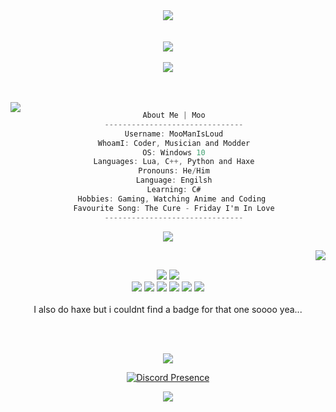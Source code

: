 <body>
<div align="center">
<img src="https://fontmeme.com/permalink/230427/5e71cf40a9baff6d049d1340fb08b848.png">
</div>
<br><br>
<div align="center">
<img src="https://i.pinimg.com/originals/b9/85/42/b98542fd46391a887e670a3bbfbf7bb1.gif">
<br><br>
<div align="center">
<img align="center" src="https://fontmeme.com/permalink/230427/e2c005de035b8cde304f33eee2070ab6.png">

<br><br>
<img align="left" src="https://static.wikia.nocookie.net/acchikocchi/images/8/88/Tsumiki32.png/revision/latest?cb=20150629202333">

```csharp
About Me | Moo
-------------------------------
Username: MooManIsLoud
WhoamI: Coder, Musician and Modder
OS: Windows 10
Languages: Lua, C++, Python and Haxe
Pronouns: He/Him
Language: Engilsh
Learning: C#
Hobbies: Gaming, Watching Anime and Coding 
Favourite Song: The Cure - Friday I'm In Love
-------------------------------
```
<img align="center" src="https://fontmeme.com/permalink/230427/f854ea4b6d8a7576be63eb60d9abd6e9.png">


<br>
<p>
  <div align="center">
<img src="https://i.ibb.co/GW6F5WV/fg1vnue50vtmu4cjkg329lmhi0-d7a2fcb18994c7f21b951b5aa4288210-1.png" align="right">
  </div>
</div>
<div>
  <br>
<p align="center"><img src="https://img.shields.io/badge/html5%20-%23E34F26.svg?&style=for-the-badge&logo=html5&logoColor=white"/> <img src="https://img.shields.io/badge/css3%20-%231572B6.svg?&style=for-the-badge&logo=css3&logoColor=white"/><br>
 <img src="https://img.shields.io/badge/node.js%20-%2343853D.svg?&style=for-the-badge&logo=node.js&logoColor=white"/> <img src="https://img.shields.io/badge/javascript%20-%23323330.svg?&style=for-the-badge&logo=javascript&logoColor=%23F7DF1E"/> <img src="https://img.shields.io/badge/git%20-%23F05033.svg?&style=for-the-badge&logo=git&logoColor=white"/> <img src="https://img.shields.io/badge/lua-%232C2D72.svg?style=for-the-badge&logo=lua&logoColor=white"> <img src="https://img.shields.io/badge/python-3670A0?style=for-the-badge&logo=python&logoColor=ffdd54" > <img src="https://img.shields.io/badge/c++-%2300599C.svg?style=for-the-badge&logo=c%2B%2B&logoColor=white"><br><br>
 I also do haxe but i couldnt find a badge for that one soooo yea...
</p>
<br>
</p>
<br>
</body>

<img src="https://fontmeme.com/permalink/230427/c56317c9a6f5eb447cca299df9b009ea.png">

[![Discord Presence](https://lanyard.cnrad.dev/api/436601741090488350)](https://discord.com/users/436601741090488350)

![](https://dcbadge.vercel.app/api/shield/436601741090488350)
